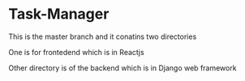 # Task-Manager

This is the master branch and it conatins two directories

One is for frontedend which is in Reactjs

Other directory is of the backend which is in Django web framework

